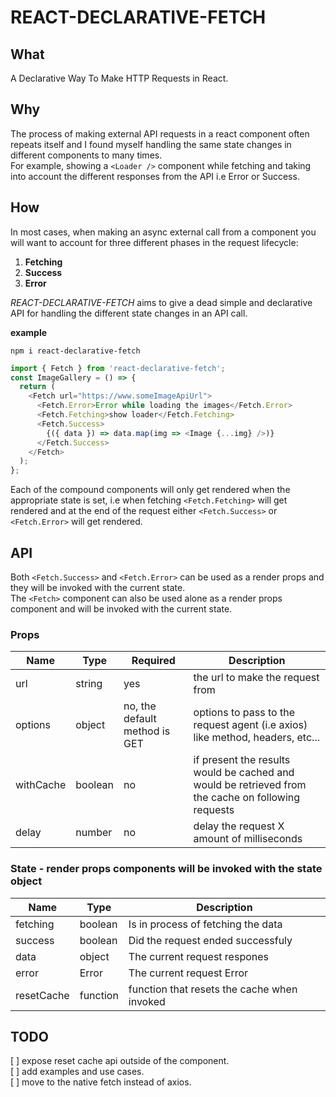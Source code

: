 # REACT-DECLARATIVE-FETCH

## What

A Declarative Way To Make HTTP Requests in React.

## Why

The process of making external API requests in a react component often repeats itself and I found myself handling the same state changes in different components to many times.  
For example, showing a `<Loader />`
component while fetching and taking into account the different responses from the API i.e Error or Success.

## How

In most cases, when making an async external call from a component you will want to account for three different phases in the request lifecycle:

1. **Fetching**
2. **Success**
3. **Error**

_REACT-DECLARATIVE-FETCH_ aims to give a dead simple and declarative API for handling the different state changes in an API call.
<br>

**example**

```npm
npm i react-declarative-fetch
```

```javascript
import { Fetch } from 'react-declarative-fetch';
const ImageGallery = () => {
  return (
    <Fetch url="https://www.someImageApiUrl">
      <Fetch.Error>Error while loading the images</Fetch.Error>
      <Fetch.Fetching>show loader</Fetch.Fetching>
      <Fetch.Success>
        {({ data }) => data.map(img => <Image {...img} />)}
      </Fetch.Success>
    </Fetch>
  );
};
```

Each of the compound components will only get rendered when the appropriate state is set, i.e when fetching `<Fetch.Fetching>` will get rendered and at the end of the request either `<Fetch.Success>` or `<Fetch.Error>` will get rendered.

## API

Both `<Fetch.Success>` and `<Fetch.Error>` can be used as a render props and they will be invoked with the current state.  
The `<Fetch>` component can also be used alone as a render props component and will be invoked with the current state.

### Props

| Name      | Type    | Required                      | Description                                                                                        |
| --------- | ------- | ----------------------------- | -------------------------------------------------------------------------------------------------- |
| url       | string  | yes                           | the url to make the request from                                                                   |
| options   | object  | no, the default method is GET | options to pass to the request agent (i.e axios) like method, headers, etc...                      |
| withCache | boolean | no                            | if present the results would be cached and would be retrieved from the cache on following requests |
| delay     | number  | no                            | delay the request X amount of milliseconds                                                         |

### State - render props components will be invoked with the state object

| Name       | Type     | Description                                 |
| ---------- | -------- | ------------------------------------------- |
| fetching   | boolean  | Is in process of fetching the data          |
| success    | boolean  | Did the request ended successfuly           |
| data       | object   | The current request respones                |
| error      | Error    | The current request Error                   |
| resetCache | function | function that resets the cache when invoked |

## TODO

[ ] expose reset cache api outside of the component.  
[ ] add examples and use cases.  
[ ] move to the native fetch instead of axios.
